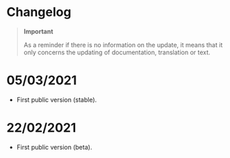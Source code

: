 # Changelog 

>**Important**
>
>As a reminder if there is no information on the update, it means that it only concerns the updating of documentation, translation or text.

# 05/03/2021
- First public version (stable).

# 22/02/2021
- First public version (beta).
